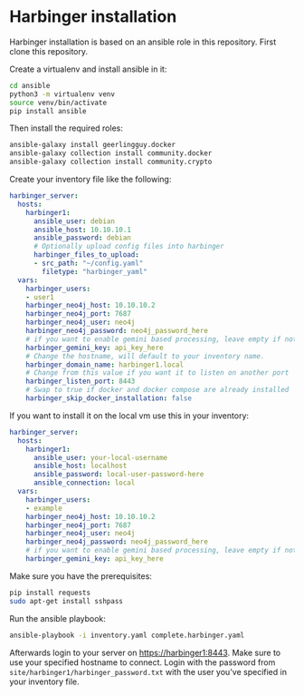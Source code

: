 # Harbinger installation

Harbinger installation is based on an ansible role in this repository.
First clone this repository.

Create a virtualenv and install ansible in it:

```bash
cd ansible
python3 -m virtualenv venv
source venv/bin/activate
pip install ansible
```

Then install the required roles:

```bash
ansible-galaxy install geerlingguy.docker
ansible-galaxy collection install community.docker
ansible-galaxy collection install community.crypto
```

Create your inventory file like the following:

```yaml
harbinger_server:
  hosts:
    harbinger1:
      ansible_user: debian
      ansible_host: 10.10.10.1
      ansible_password: debian
      # Optionally upload config files into harbinger
      harbinger_files_to_upload:
      - src_path: "~/config.yaml"
        filetype: "harbinger_yaml"
  vars:
    harbinger_users:
    - user1
    harbinger_neo4j_host: 10.10.10.2
    harbinger_neo4j_port: 7687
    harbinger_neo4j_user: neo4j
    harbinger_neo4j_password: neo4j_password_here
    # if you want to enable gemini based processing, leave empty if not needed
    harbinger_gemini_key: api_key_here
    # Change the hostname, will default to your inventory name.
    harbinger_domain_name: harbinger1.local
    # Change from this value if you want it to listen on another port
    harbinger_listen_port: 8443
    # Swap to true if docker and docker compose are already installed
    harbinger_skip_docker_installation: false
```

If you want to install it on the local vm use this in your inventory:

```yaml
harbinger_server:
  hosts:
    harbinger1:
      ansible_user: your-local-username
      ansible_host: localhost
      ansible_password: local-user-password-here
      ansible_connection: local
  vars:
    harbinger_users:
    - example
    harbinger_neo4j_host: 10.10.10.2
    harbinger_neo4j_port: 7687
    harbinger_neo4j_user: neo4j
    harbinger_neo4j_password: neo4j_password_here
    # if you want to enable gemini based processing, leave empty if not needed
    harbinger_gemini_key: api_key_here
```

Make sure you have the prerequisites:

```bash
pip install requests
sudo apt-get install sshpass
```

Run the ansible playbook:

```bash
ansible-playbook -i inventory.yaml complete.harbinger.yaml
```

Afterwards login to your server on [https://harbinger1:8443](https://harbinger1:8443). Make sure to use your specified hostname to connect. Login with the password from `site/harbinger1/harbinger_password.txt` with the user you've specified in your inventory file.
